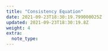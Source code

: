 ```yaml
---
title: "Consistency Equation"
date: 2021-09-23T18:30:19.799000025Z
updated: 2021-09-23T18:30:19.8Z
weight: 4
extra:
  note_type:  
---
```


